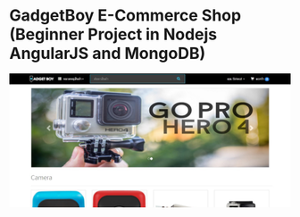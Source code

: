 GadgetBoy E-Commerce Shop (Beginner Project in Nodejs AngularJS and MongoDB)
===
![GadgetBoy Homepage](https://raw.githubusercontent.com/siriwut/gadgetboy/master/photos/home_site.jpg)
